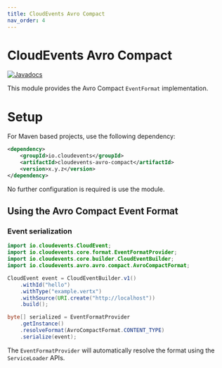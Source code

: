```yaml
---
title: CloudEvents Avro Compact
nav_order: 4
---
```


# CloudEvents Avro Compact

[![Javadocs](http://www.javadoc.io/badge/io.cloudevents/cloudevents-avro-compact.svg?color=green)](http://www.javadoc.io/doc/io.cloudevents/cloudevents-avro-compact)

This module provides the Avro Compact `EventFormat` implementation.

# Setup
For Maven based projects, use the following dependency:

```xml
<dependency>
    <groupId>io.cloudevents</groupId>
    <artifactId>cloudevents-avro-compact</artifactId>
    <version>x.y.z</version>
</dependency>
```

No further configuration is required is use the module.

## Using the Avro Compact Event Format

### Event serialization

```java
import io.cloudevents.CloudEvent;
import io.cloudevents.core.format.EventFormatProvider;
import io.cloudevents.core.builder.CloudEventBuilder;
import io.cloudevents.avro.avro.compact.AvroCompactFormat;

CloudEvent event = CloudEventBuilder.v1()
    .withId("hello")
    .withType("example.vertx")
    .withSource(URI.create("http://localhost"))
    .build();

byte[] serialized = EventFormatProvider
    .getInstance()
    .resolveFormat(AvroCompactFormat.CONTENT_TYPE)
    .serialize(event);
```

The `EventFormatProvider` will automatically resolve the format using the
`ServiceLoader` APIs.

